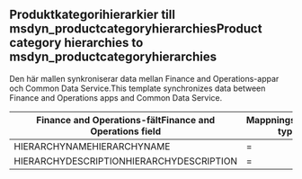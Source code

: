 ## <a name="product-category-hierarchies-to-msdyn_productcategoryhierarchies"></a><span data-ttu-id="62d41-101">Produktkategorihierarkier till msdyn_productcategoryhierarchies</span><span class="sxs-lookup"><span data-stu-id="62d41-101">Product category hierarchies to msdyn_productcategoryhierarchies</span></span>

<span data-ttu-id="62d41-102">Den här mallen synkroniserar data mellan Finance and Operations-appar och Common Data Service.</span><span class="sxs-lookup"><span data-stu-id="62d41-102">This template synchronizes data between Finance and Operations apps and Common Data Service.</span></span>

<span data-ttu-id="62d41-103">Finance and Operations-fält</span><span class="sxs-lookup"><span data-stu-id="62d41-103">Finance and Operations field</span></span> | <span data-ttu-id="62d41-104">Mappningstyp</span><span class="sxs-lookup"><span data-stu-id="62d41-104">Map type</span></span> | <span data-ttu-id="62d41-105">Övriga Dynamics 365-fält</span><span class="sxs-lookup"><span data-stu-id="62d41-105">Other Dynamics 365 field</span></span> | <span data-ttu-id="62d41-106">Standardvärde</span><span class="sxs-lookup"><span data-stu-id="62d41-106">Default value</span></span>
---|---|---|---
<span data-ttu-id="62d41-107">HIERARCHYNAME</span><span class="sxs-lookup"><span data-stu-id="62d41-107">HIERARCHYNAME</span></span> | = | <span data-ttu-id="62d41-108">msdyn_name</span><span class="sxs-lookup"><span data-stu-id="62d41-108">msdyn_name</span></span> | 
<span data-ttu-id="62d41-109">HIERARCHYDESCRIPTION</span><span class="sxs-lookup"><span data-stu-id="62d41-109">HIERARCHYDESCRIPTION</span></span> | = | <span data-ttu-id="62d41-110">msdyn_description</span><span class="sxs-lookup"><span data-stu-id="62d41-110">msdyn_description</span></span> | 

